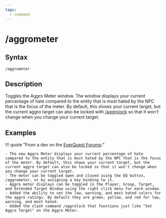 ```yaml
---
tags:
  - command
---
```


# /aggrometer

## Syntax

<!--cmd-syntax-start-->
```eqcommand
/aggrometer
```
<!--cmd-syntax-end-->

## Description

<!--cmd-desc-start-->
Toggles the Aggro Meter window. The window displays your current percentage of hate compared to the entity that is most hated by the NPC that is the focus of the meter. By default, this shows your current target, but the current aggro target can also be locked with [/aggrolock](cmd-aggrolock.md) so that it won't change when you change your current target.
<!--cmd-desc-end-->

## Examples

!!! quote "From a dev on the [EverQuest Forums](https://forums.daybreakgames.com/eq/index.php?threads/game-update-notes-rain-of-fear.1785/):"

    - The new Aggro Meter displays your current percentage of hate compared to the entity that is most hated by the NPC that is the focus of the meter. By default, this shows your current target, but the current aggro target can also be locked so that it won't change when you change your current target.  
    - The meter can be toggled open and closed using the EQ button, /aggrometer, or by assigning a key binding to it.  
    - Aggro meter displays can be toggled in the Player, Group, Target, and Extended Target Window using the right click menu for each window.  
    - Added the ability to set the low, warning, and most hated colors for the aggro ratings. By default they are green, yellow, and red for low, warning, and most hated.  
    - Added the slash command /aggrolock that functions just like "Set Aggro Target" on the Aggro Meter.
